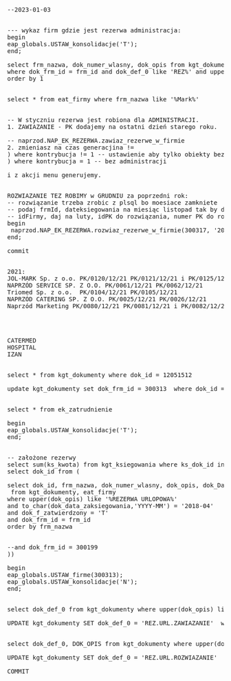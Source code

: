 <pre>




--2023-01-03


--- wykaz firm gdzie jest rezerwa administracja:
begin
eap_globals.USTAW_konsolidacje('T');
end;

select frm_nazwa, dok_numer_wlasny, dok_opis from kgt_dokumenty, eat_firmy 
where dok_frm_id = frm_id and dok_def_0 like 'REZ%' and upper(dok_opis) like '%ADMIN%' and to_char(dok_Data_zaksiegowania,'YYYY-MM') = '2021-12'
order by 1


select * from eat_firmy where frm_nazwa like '%Mark%'


-- W styczniu rezerwa jest robiona dla ADMINISTRACJI. 
1. ZAWIAZANIE - PK dodajemy na ostatni dzień starego roku. 

-- naprzod.NAP_EK_REZERWA.zawiaz_rezerwe_w_firmie
2. zmieniasz na czas generacjina != 
) where kontrybucja != 1 -- ustawienie aby tylko obiekty bez administracji
) where kontrybucja = 1 -- bez administracji 

i z akcji menu generujemy. 


ROZWIAZANIE TEZ ROBIMY w GRUDNIU za poprzedni rok: 
-- rozwiązanie trzeba zrobic z plsql bo moesiace zamkniete 
-- podaj frmId, dateksiegowania na miesiąc listopad tak by dokument zaksiegował sie w grudniu
-- idFirmy, daj na luty, idPK do rozwiązania, numer PK do rozwiązania
begin
 naprzod.NAP_EK_REZERWA.rozwiaz_rezerwe_w_firmie(300317, '2022-11-30', 12051328, 'PK/0105/12/21' ); 
end;

commit


2021:
JOL-MARK Sp. z o.o. PK/0120/12/21 PK/0121/12/21 i PK/0125/12/21 dla POSTĘP Sp. z o.o
NAPRZÓD SERVICE SP. Z O.O. PK/0061/12/21 PK/0062/12/21
Triomed Sp. z o.o.  PK/0104/12/21 PK/0105/12/21
NAPRZÓD CATERING SP. Z O.O. PK/0025/12/21 PK/0026/12/21
Naprzód Marketing PK/0080/12/21 PK/0081/12/21 i PK/0082/12/21 dla VENDI CLEANING SP. Z O.O. i PK/0083/12/21 dla Vendi Marketing Sp. z o.o.

 


CATERMED
HOSPITAL
IZAN


select * from kgt_dokumenty where dok_id = 12051512

update kgt_dokumenty set dok_frm_id = 300313  where dok_id = 12051512


select * from ek_zatrudnienie 

begin
eap_globals.USTAW_konsolidacje('T');
end;


-- założone rezerwy
select sum(ks_kwota) from kgt_ksiegowania where ks_dok_id in (
select dok_id from (

select dok_id, frm_nazwa, dok_numer_wlasny, dok_opis, dok_Data_zaksiegowania, dok_f_zatwierdzony 
 from kgt_dokumenty, eat_firmy
where upper(dok_opis) like '%REZERWA URLOPOWA%'
and to_char(dok_data_zaksiegowania,'YYYY-MM') = '2018-04'
and dok_f_zatwierdzony = 'T'
and dok_frm_id = frm_id
order by frm_nazwa


--and dok_frm_id = 300199
)) 

begin
eap_globals.USTAW_firme(300313);
eap_globals.USTAW_konsolidacje('N');
end;


select dok_def_0 from kgt_dokumenty where upper(dok_opis) like '%REZERWA URLOPOWA%'

UPDATE kgt_dokumenty SET dok_def_0 = 'REZ.URL.ZAWIAZANIE'  where upper(dok_opis) like '%REZERWA URLOPOWA%'


select dok_def_0, DOK_OPIS from kgt_dokumenty where upper(dok_opis) like '%ROZLICZENIE REZERWY%'

UPDATE kgt_dokumenty SET dok_def_0 = 'REZ.URL.ROZWIAZANIE'  where upper(dok_opis) like '%ROZLICZENIE REZERWY%'

COMMIT


</pre>
